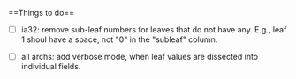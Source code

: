 ==Things to do==

 * [ ] ia32: remove sub-leaf numbers for leaves that do not have any. E.g., leaf 1 shoul have a space, not "0" in the "subleaf" column.
 * [ ] all archs: add verbose mode, when leaf values are dissected into individual fields.
 